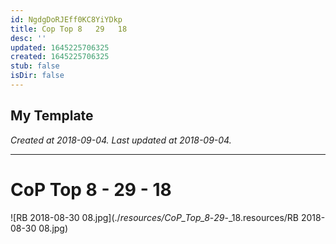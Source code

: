 ```yaml
---
id: NgdgDoRJEff0KC8YiYDkp
title: Cop Top 8   29   18
desc: ''
updated: 1645225706325
created: 1645225706325
stub: false
isDir: false
---
```

My Template
---

_Created at 2018-09-04._
_Last updated at 2018-09-04._




---

# CoP Top 8 - 29 - 18


![RB 2018-08-30 08.jpg](./_resources/CoP_Top_8_-_29_-_18.resources/RB 2018-08-30 08.jpg)

